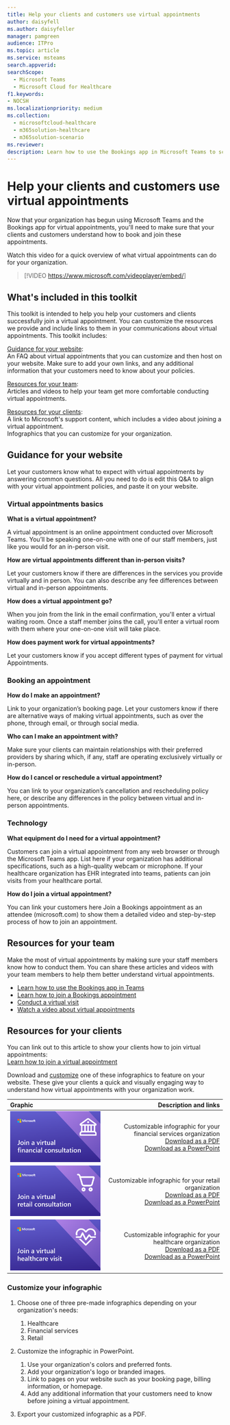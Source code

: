 ```yaml
---
title: Help your clients and customers use virtual appointments
author: daisyfell
ms.author: daisyfeller
manager: pamgreen
audience: ITPro
ms.topic: article 
ms.service: msteams 
search.appverid: 
searchScope:
  - Microsoft Teams
  - Microsoft Cloud for Healthcare
f1.keywords:
- NOCSH
ms.localizationpriority: medium
ms.collection: 
  - microsoftcloud-healthcare
  - m365solution-healthcare
  - m365solution-scenario
ms.reviewer: 
description: Learn how to use the Bookings app in Microsoft Teams to schedule, manage, and conduct virtual appointments. 
---
```


# Help your clients and customers use virtual appointments

Now that your organization has begun using Microsoft Teams and the Bookings app for virtual appointments, you'll need to make sure that your clients and customers understand how to book and join these appointments.

Watch this video for a quick overview of what virtual appointments can do for your organization.

> [!VIDEO https://www.microsoft.com/videoplayer/embed/<RWEJii>]

## What's included in this toolkit

This toolkit is intended to help you help your customers and clients successfully join a virtual appointment. You can customize the resources we provide and include links to them in your communications about virtual appointments. This toolkit includes:

[Guidance for your website](#guidance-for-your-website): <br> An FAQ about virtual appointments that you can customize and then host on your website. Make sure to add your own links, and any additional information that your customers need to know about your policies.

[Resources for your team](#resources-for-your-team): <br> Articles and videos to help your team get more comfortable conducting virtual appointments.

[Resources for your clients](#resources-for-your-clients): <br>
A link to Microsoft's support content, which includes a video about joining a virtual appointment.<br>
Infographics that you can customize for your organization.

## Guidance for your website

Let your customers know what to expect with virtual appointments by answering common questions. All you need to do is edit this Q&A to align with your virtual appointment policies, and paste it on your website.

### Virtual appointments basics

**What is a virtual appointment?**

A virtual appointment is an online appointment conducted over Microsoft Teams. You’ll be speaking one-on-one with one of our staff members, just like you would for an in-person visit.

**How are virtual appointments different than in-person visits?**

Let your customers know if there are differences in the services you provide virtually and in person. You can also describe any fee differences between virtual and in-person appointments.

**How does a virtual appointment go?**

When you join from the link in the email confirmation, you'll enter a virtual waiting room. Once a staff member joins the call, you'll enter a virtual room with them where your one-on-one visit will take place.

**How does payment work for virtual appointments?**

Let your customers know if you accept different types of payment for virtual Appointments.

### Booking an appointment

**How do I make an appointment?**

Link to your organization’s booking page. Let your customers know if there are alternative ways of making virtual appointments, such as over the phone, through email, or through social media.

**Who can I make an appointment with?**

Make sure your clients can maintain relationships with their preferred providers by sharing which, if any, staff are operating exclusively virtually or in-person.

**How do I cancel or reschedule a virtual appointment?**

You can link to your organization’s cancellation and rescheduling policy here, or describe any differences in the policy between virtual and in-person appointments.

### Technology

**What equipment do I need for a virtual appointment?**

Customers can join a virtual appointment from any web browser or through the Microsoft Teams app. List here if your organization has additional specifications, such as a high-quality webcam or microphone. If your healthcare organization has EHR integrated into teams, patients can join visits from your healthcare portal.

**How do I join a virtual appointment?**

You can link your customers here Join a Bookings appointment as an attendee (microsoft.com) to show them a detailed video and step-by-step process of how to join an appointment.

## Resources for your team

Make the most of virtual appointments by making sure your staff members know how to conduct them. You can share these articles and videos with your team members to help them better understand virtual appointments.

- [Learn how to use the Bookings app in Teams](https://support.microsoft.com/office/what-is-bookings-42d4e852-8e99-4d8f-9b70-d7fc93973cb5)
- [Learn how to join a Bookings appointment](https://support.microsoft.com/office/join-a-bookings-appointment-attendees-3deb7bde-3ea3-4b41-8a06-741ad0db9fc0)
- [Conduct a virtual visit](/microsoftteams/expand-teams-across-your-org/bookings-virtual-visits#conduct-a-visit)
- [Watch a video about virtual appointments](#help-your-clients-and-customers-use-virtual-appointments)

## Resources for your clients

You can link out to this article to show your clients how to join virtual appointments: <br>
[Learn how to join a virtual appointment](https://support.microsoft.com/office/join-a-bookings-appointment-as-an-attendee-95cea12d-2220-421f-a663-6efb20913c7f)

Download and [customize](#customize-your-infographic) one of these infographics to feature on your website. These give your clients a quick and visually engaging way to understand how virtual appointments with your organization work.

| Graphic                | Description and links              |
| :------------------- | -------------------: |
| [![Image of the financial services infographic](../media/vv-finserv-thumbnail.png)](//download.microsoft.com/download/8/5/7/85784cd8-6945-4fcc-a3c3-972bd88d3fef/VirtualVisit_Financial_Infographic.pdf) | Customizable infographic for your financial services organization <br> [Download as a PDF](//download.microsoft.com/download/8/5/7/85784cd8-6945-4fcc-a3c3-972bd88d3fef/VirtualVisit_Financial_Infographic.pdf) <br> [Download as a PowerPoint](//download.microsoft.com/download/8/5/7/85784cd8-6945-4fcc-a3c3-972bd88d3fef/VirtualVisit_Financial_Infographic.pptx)
| [![Image of the retail infographic](../media/vv-retail-thumbnail.png)](//download.microsoft.com/download/a/b/5/ab5c07d9-cf7a-47b3-ba54-05a8a0a2a1bd/VirtualVisit_Retail_Infographic.pdf) | Customizable infographic for your retail organization <br> [Download as a PDF](//download.microsoft.com/download/a/b/5/ab5c07d9-cf7a-47b3-ba54-05a8a0a2a1bd/VirtualVisit_Retail_Infographic.pdf) <br> [Download as a PowerPoint](//download.microsoft.com/download/a/b/5/ab5c07d9-cf7a-47b3-ba54-05a8a0a2a1bd/VirtualVisit_Retail_Infographic.pptx) |
| [![Image of the healthcare infographic](../media/vv-healthcare-thumbnail.png)](//download.microsoft.com/download/4/d/3/4d3d9c53-0304-4aea-a56a-60a16402c58f/VirtualVisit_Healthcare_Infographic.pdf) | Customizable infographic for your healthcare organization <br> [Download as a PDF](//download.microsoft.com/download/4/d/3/4d3d9c53-0304-4aea-a56a-60a16402c58f/VirtualVisit_Healthcare_Infographic.pdf) <br> [Download as a PowerPoint](//download.microsoft.com/download/4/d/3/4d3d9c53-0304-4aea-a56a-60a16402c58f/VirtualVisit_Healthcare_Infographic.pptx) |

### Customize your infographic

1. Choose one of three pre-made infographics depending on your organization's needs:
    1. Healthcare
    2. Financial services
    3. Retail

2. Customize the infographic in PowerPoint.
    1. Use your organization's colors and preferred fonts.
    2. Add your organization's logo or branded images.
    3. Link to pages on your website such as your booking page, billing information, or homepage.
    4. Add any additional information that your customers need to know before joining a virtual appointment.

3. Export your customized infographic as a PDF.
